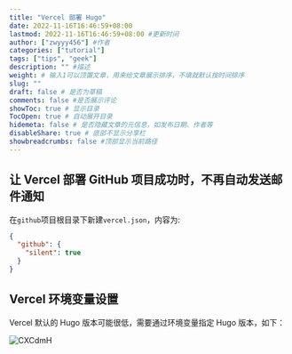 ```yaml
---
title: "Vercel 部署 Hugo"
date: 2022-11-16T16:46:59+08:00
lastmod: 2022-11-16T16:46:59+08:00 #更新时间
author: ["zwyyy456"] #作者
categories: ["tutorial"]
tags: ["tips", "geek"]
description: "" #描述
weight: # 输入1可以顶置文章，用来给文章展示排序，不填就默认按时间排序
slug: ""
draft: false # 是否为草稿
comments: false #是否展示评论
showToc: true # 显示目录
TocOpen: true # 自动展开目录
hidemeta: false # 是否隐藏文章的元信息，如发布日期、作者等
disableShare: true # 底部不显示分享栏
showbreadcrumbs: false #顶部显示当前路径
---
```

## 让 Vercel 部署 GitHub 项目成功时，不再自动发送邮件通知

在`github`项目根目录下新建`vercel.json`，内容为:
```json
{
  "github": {
    "silent": true
  }
}
```

## Vercel 环境变量设置

Vercel 默认的 Hugo 版本可能很低，需要通过环境变量指定 Hugo 版本，如下：

![CXCdmH](https://pic-upyun.zwyyy456.tech/uPic/CXCdmH.png)

